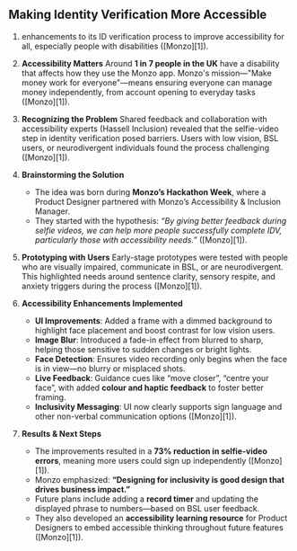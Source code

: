 
## Making Identity Verification More Accessible

1. enhancements to its ID verification process to improve accessibility for all, especially people with disabilities ([Monzo][1]).

2. **Accessibility Matters**
   Around **1 in 7 people in the UK** have a disability that affects how they use the Monzo app. Monzo's mission—"Make money work for everyone"—means ensuring everyone can manage money independently, from account opening to everyday tasks ([Monzo][1]).

3. **Recognizing the Problem**
   Shared feedback and collaboration with accessibility experts (Hassell Inclusion) revealed that the selfie-video step in identity verification posed barriers. Users with low vision, BSL users, or neurodivergent individuals found the process challenging ([Monzo][1]).

4. **Brainstorming the Solution**

   * The idea was born during **Monzo’s Hackathon Week**, where a Product Designer partnered with Monzo’s Accessibility & Inclusion Manager.
   * They started with the hypothesis:
     *“By giving better feedback during selfie videos, we can help more people successfully complete IDV, particularly those with accessibility needs.”* ([Monzo][1]).

5. **Prototyping with Users**
   Early-stage prototypes were tested with people who are visually impaired, communicate in BSL, or are neurodivergent. This highlighted needs around sentence clarity, sensory respite, and anxiety triggers during the process ([Monzo][1]).

6. **Accessibility Enhancements Implemented**

   * **UI Improvements**: Added a frame with a dimmed background to highlight face placement and boost contrast for low vision users.
   * **Image Blur**: Introduced a fade-in effect from blurred to sharp, helping those sensitive to sudden changes or bright lights.
   * **Face Detection**: Ensures video recording only begins when the face is in view—no blurry or misplaced shots.
   * **Live Feedback**: Guidance cues like “move closer”, “centre your face”, with added **colour and haptic feedback** to foster better framing.
   * **Inclusivity Messaging**: UI now clearly supports sign language and other non-verbal communication options ([Monzo][1]).

7. **Results & Next Steps**

   * The improvements resulted in a **73% reduction in selfie-video errors**, meaning more users could sign up independently ([Monzo][1]).
   * Monzo emphasized: **“Designing for inclusivity is good design that drives business impact.”**
   * Future plans include adding a **record timer** and updating the displayed phrase to numbers—based on BSL user feedback.
   * They also developed an **accessibility learning resource** for Product Designers to embed accessible thinking throughout future features ([Monzo][1]).
